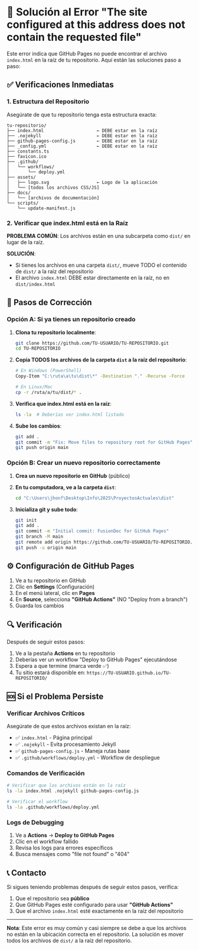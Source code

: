 # 🚨 Solución al Error "The site configured at this address does not contain the requested file"

Este error indica que GitHub Pages no puede encontrar el archivo `index.html` en la raíz de tu repositorio. Aquí están las soluciones paso a paso:

## ✅ Verificaciones Inmediatas

### 1. Estructura del Repositorio
Asegúrate de que tu repositorio tenga esta estructura exacta:

```
tu-repositorio/
├── index.html                    ← DEBE estar en la raíz
├── .nojekyll                     ← DEBE estar en la raíz
├── github-pages-config.js        ← DEBE estar en la raíz
├── _config.yml                   ← DEBE estar en la raíz
├── constants.ts
├── favicon.ico
├── .github/
│   └── workflows/
│       └── deploy.yml
├── assets/
│   ├── logo.svg                  ← Logo de la aplicación
│   └── [todos los archivos CSS/JS]
├── docs/
│   └── [archivos de documentación]
└── scripts/
    └── update-manifest.js
```

### 2. Verificar que index.html está en la Raíz

**PROBLEMA COMÚN**: Los archivos están en una subcarpeta como `dist/` en lugar de la raíz.

**SOLUCIÓN**: 
- Si tienes los archivos en una carpeta `dist/`, mueve TODO el contenido de `dist/` a la raíz del repositorio
- El archivo `index.html` DEBE estar directamente en la raíz, no en `dist/index.html`

## 🔧 Pasos de Corrección

### Opción A: Si ya tienes un repositorio creado

1. **Clona tu repositorio localmente**:
   ```bash
   git clone https://github.com/TU-USUARIO/TU-REPOSITORIO.git
   cd TU-REPOSITORIO
   ```

2. **Copia TODOS los archivos de la carpeta `dist` a la raíz del repositorio**:
   ```bash
   # En Windows (PowerShell)
   Copy-Item "C:\ruta\a\tu\dist\*" -Destination "." -Recurse -Force
   
   # En Linux/Mac
   cp -r /ruta/a/tu/dist/* .
   ```

3. **Verifica que index.html está en la raíz**:
   ```bash
   ls -la  # Deberías ver index.html listado
   ```

4. **Sube los cambios**:
   ```bash
   git add .
   git commit -m "Fix: Move files to repository root for GitHub Pages"
   git push origin main
   ```

### Opción B: Crear un nuevo repositorio correctamente

1. **Crea un nuevo repositorio en GitHub** (público)

2. **En tu computadora, ve a la carpeta `dist`**:
   ```bash
   cd "C:\Users\jhonf\Desktop\Info\2025\ProyectosActuales\dist"
   ```

3. **Inicializa git y sube todo**:
   ```bash
   git init
   git add .
   git commit -m "Initial commit: FusionDoc for GitHub Pages"
   git branch -M main
   git remote add origin https://github.com/TU-USUARIO/TU-REPOSITORIO.git
   git push -u origin main
   ```

## ⚙️ Configuración de GitHub Pages

1. Ve a tu repositorio en GitHub
2. Clic en **Settings** (Configuración)
3. En el menú lateral, clic en **Pages**
4. En **Source**, selecciona **"GitHub Actions"** (NO "Deploy from a branch")
5. Guarda los cambios

## 🔍 Verificación

Después de seguir estos pasos:

1. Ve a la pestaña **Actions** en tu repositorio
2. Deberías ver un workflow "Deploy to GitHub Pages" ejecutándose
3. Espera a que termine (marca verde ✅)
4. Tu sitio estará disponible en: `https://TU-USUARIO.github.io/TU-REPOSITORIO/`

## 🆘 Si el Problema Persiste

### Verificar Archivos Críticos

Asegúrate de que estos archivos existan en la raíz:

- ✅ `index.html` - Página principal
- ✅ `.nojekyll` - Evita procesamiento Jekyll
- ✅ `github-pages-config.js` - Maneja rutas base
- ✅ `.github/workflows/deploy.yml` - Workflow de despliegue

### Comandos de Verificación

```bash
# Verificar que los archivos están en la raíz
ls -la index.html .nojekyll github-pages-config.js

# Verificar el workflow
ls -la .github/workflows/deploy.yml
```

### Logs de Debugging

1. Ve a **Actions** → **Deploy to GitHub Pages**
2. Clic en el workflow fallido
3. Revisa los logs para errores específicos
4. Busca mensajes como "file not found" o "404"

## 📞 Contacto

Si sigues teniendo problemas después de seguir estos pasos, verifica:

1. Que el repositorio sea **público**
2. Que GitHub Pages esté configurado para usar **"GitHub Actions"**
3. Que el archivo `index.html` esté exactamente en la raíz del repositorio

---

**Nota**: Este error es muy común y casi siempre se debe a que los archivos no están en la ubicación correcta en el repositorio. La solución es mover todos los archivos de `dist/` a la raíz del repositorio.
